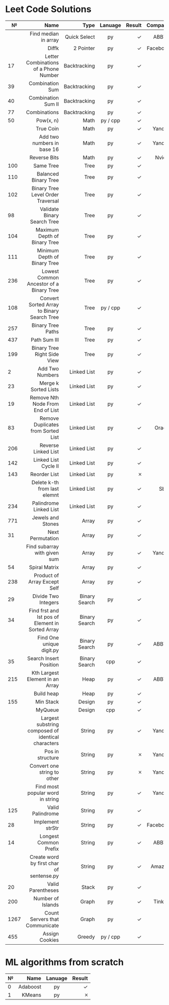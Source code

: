 # Leet Code Solutions #
|  №  | Name                                               | Type          |Lanuage         | Result | Company  |
|-----| --------------------------------------------------:|--------------:|:--------------:| ------:|---------:|
|     | Find median in array                               | Quick Select  | py             | ✓      | ABBYY    |
|     | Diffk                                              | 2 Pointer     | py             | ✓      | Facebook |
| 17  | Letter Combinations of a Phone Number              | Backtracking  | py             | ✓      |          |
| 39  | Combination Sum                                    | Backtracking  | py             | ✓      |          |
| 40  | Combination Sum II                                 | Backtracking  | py             | ✓      |          |
| 77  | Combinations                                       | Backtracking  | py             | ✓      |          |
| 50  | Pow(x, n)                                          | Math          | py / cpp       | ✓      |          |
|     | True Coin                                          | Math          | py             | ✓      | Yandex   |
|     | Add two numbers in base 16                         | Math          | py             | ✓      | Yandex   |
|     | Reverse Bits                                       | Math          | py             | ✓      | Nvidia   |
| 100 | Same Tree                                          | Tree          | py             | ✓      |          |
| 110 | Balanced Binary Tree                               | Tree          | py             | ✓      |          |
| 102 | Binary Tree Level Order Traversal                  | Tree          | py             | ✓      |          |
| 98  | Validate Binary Search Tree                        | Tree          | py             | ✓      |          |
| 104 | Maximum Depth of Binary Tree                       | Tree          | py             | ✓      |          |
| 111 | Minimum Depth of Binary Tree                       | Tree          | py             | ✓      |          |
| 236 | Lowest Common Ancestor of a Binary Tree            | Tree          | py             | ✓      |          |
| 108 | Convert Sorted Array to Binary Search Tree         | Tree          | py / cpp       | ✓      |          |
| 257 | Binary Tree Paths                                  | Tree          | py             | ✓      |          |
| 437 | Path Sum III                                       | Tree          | py             | ✓      |          |
| 199 | Binary Tree Right Side View                        | Tree          | py             | ✓      |          |
|  2  | Add Two Numbers                                    | Linked List   | py             | ✓      |          |
|  23 | Merge k Sorted Lists                               | Linked List   | py             | ✓      |          |
|  19 | Remove Nth Node From End of List                   | Linked List   | py             | ✓      |          |
|  83 | Remove Duplicates from Sorted List                 | Linked List   | py             | ✓      | Oracle   |
| 206 | Reverse Linked List                                | Linked List   | py             | ✓      |          |
| 142 | Linked List Cycle II                               | Linked List   | py             | ✓      |          |
| 143 | Reorder List                                       | Linked List   | py             | 🞪      |          |
|     | Delete k-th from last elemnt                       | Linked List   | py             | ✓      | Sber     |
| 234 | Palindrome Linked List                             | Linked List   | py             | ✓      |          |
| 771 | Jewels and Stones                                  | Array         | py             | ✓      |          |
| 31  | Next Permutation                                   | Array         | py             | ✓      |          |
|     | Find subarray with given sum                       | Array         | py             | ✓      | Yandex   |
| 54  | Spiral Matrix                                      | Array         | py             | ✓      |          |
| 238 | Product of Array Except Self                       | Array         | py             | ✓      |          |
| 29  | Divide Two Integers                                | Binary Search | py             | ✓      |          |
| 34  | Find frst and lst pos of Element in Sorted Array   | Binary Search | py             | ✓      |          |
|     | Find One unique digit.py                           | Binary Search | py             | ✓      |   ABBYY  |
| 35  | Search Insert Position                             | Binary Search | cpp            | ✓      |          |
| 215 | Kth Largest Element in an Array                    | Heap          | py             | ✓      |   ABBYY  |
|     | Build heap                                         | Heap          | py             | ✓      |          |
| 155 | Min Stack                                          | Design        | py             | ✓      |          |
|     | MyQueue                                            | Design        | cpp            | ✓      |          |
|     | Largest substring composed of identical characters | String        | py             | ✓      | Yandex   |
|     | Pos in structure                                   | String        | py             | 🞪      | Yandex   |
|     | Convert one string to other                        | String        | py             | 🞪      | Yandex   |
|     | Find most popular word in string                   | String        | py             | ✓      | Yandex   |
| 125 | Valid Palindrome                                   | String        | py             | ✓      |          |
| 28  | Implement strStr                                   | String        | py             | ✓      | Facebook |
| 14  | Longest Common Prefix                              | String        | py             | ✓      |   ABBYY  |
|     | Create word by first char of sentense.py           | String        | py             | ✓      |   Amazon |
| 20  | Valid Parentheses                                  | Stack         | py             |  ✓     |          |
| 200 | Number of Islands                                  | Graph         | py             |  ✓     | Tinkoff  |
| 1267| Count Servers that Communicate                     | Graph         | py             |  ✓     |          |
| 455 | Assign Cookies                                     | Greedy        | py / cpp       |  ✓     |          |

# ML algorithms from scratch #
|  №  | Name                                               |Lanuage         | Result |
|-----| --------------------------------------------------:|:--------------:| ------:|
|  0   | Adaboost                                          | py             | ✓      |
|  1   | KMeans                                            | py             | 🞪      |
